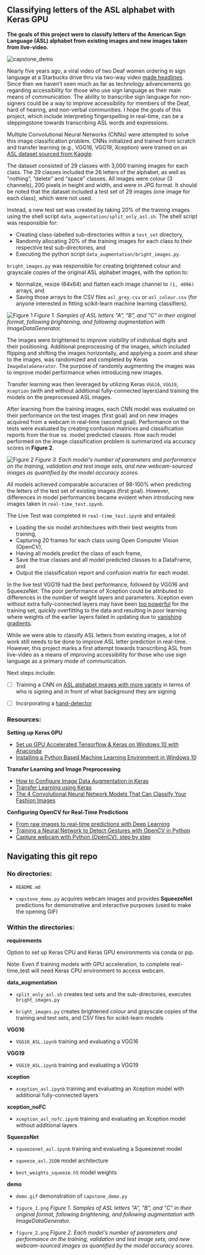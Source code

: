 ## Classifying letters of the ASL alphabet with Keras GPU

**The goals of this project were to classify letters of the American Sign Language (ASL) alphabet from existing images and new images taken from live-video.** 

![capstone_demo](demo/demo.gif)

Nearly five years ago, a viral video of two Deaf women ordering in sign language at a Starbucks drive thru via two-way video [made headlines](https://globalnews.ca/news/2323353/watch-woman-orders-with-sign-language-at-starbucks-drive-thru/). Since then we haven’t seen much as far as technology advancements go regarding accessibility for those who use sign language as their main means of communication. The ability to transcribe sign language for non-signers could be a way to improve accessibility for members of the Deaf, hard of hearing, and non-verbal communities. I hope the goals of this project, which include interpreting fingerspelling in real-time, can be a steppingstone towards transcribing ASL words and expressions. 

Multiple Convolutional Neural Networks (CNNs) were attempted to solve this image classification problem. CNNs initialized and trained from scratch and transfer learning (e.g., VGG16, VGG19, Xception) were trained on an [ASL dataset sourced from Kaggle](https://www.kaggle.com/grassknoted/asl-alphabet).

The dataset consisted of 29 classes with 3,000 training images for each class. The 29 classes included the 26 letters of the alphabet, as well as “nothing”, “delete” and “space” classes. All images were colour (3 channels), 200 pixels in height and width, and were in JPG format. It should be noted that the dataset included a test set of 29 images (one image for each class), which were not used. 

Instead, a new test set was created by taking 20% of the training images using the shell script `data_augmentation/split_only_asl.sh`. The shell script was responsible for: 
- Creating class-labelled sub-directories within a `test_set` directory,  
- Randomly allocating 20% of the training images for each class to their respective test sub-directories, and
- Executing the python script `data_augmentation/bright_images.py`. 

`bright_images.py` was responsible for creating brightened colour and grayscale copies of the original ASL alphabet images, with the option to:
- Normalize, resize (64x64) and flatten each image channel to `(1, 4096)` arrays, and
- Saving those arrays to the CSV files `asl_grey.csv` or `asl_colour.csv` (for anyone interested in fitting scikit-learn machine learning classifiers).

![Figure 1](demo/figure_1.png)
*Figure 1. Samples of ASL letters "A", "B", and "C" in their original format, following brightening, and following augmentation with ImageDataGenerator.* 

The images were brightened to improve visibility of individual digits and their positioning. Additional preprocessing of the images, which included flipping and shifting the images horizontally, and applying a zoom and shear to the images, was randomized and completed by Keras `ImageDataGenerator`. The purpose of randomly augmenting the images was to improve model performance when introducing new images.

Transfer learning was then leveraged by utilizing Keras `VGG16`, `VGG19`, `Xception` (with and without additional fully-connected layers)and training the models on the preprocessed ASL images.

After learning from the training images, each CNN model was evaluated on their performance on the test images (first goal) and on new images acquired from a webcam in real-time (second goal). Performance on the tests were evaluated by creating confusion matrices and classification reports from the true vs. model predicted classes. How each model performed on the image classification problem is summarized via accuracy scores in **Figure 2**.

![Figure 2](demo/figure_2.png)
*Figure 3. Each model's number of parameters and performance on the training, validation and test image sets, and new webcam-sourced images as quantified by the model accuracy scores.* 

All models achieved comparable accuracies of 98-100% when predicting the letters of the test set of existing images (first goal). However, differences in model performances became evident when introducing new images taken in `real-time_test.ipynb`.

The Live Test was completed in `real-time_test.ipynb` and entailed:
- Loading the six model architectures with their best weights from training,  
- Capturing 20 frames for each class using Open Computer Vision (OpenCV),
- Having all models predict the class of each frame,
- Save the true classes and all model predicted classes to a DataFrame, and
- Output the classification report and confusion matrix for each model. 

In the live test VGG19 had the best performance, followed by VGG16 and SqueezeNet. The poor performance of Xception could be attributed to differences in the number of weight layers and parameters. Xception even without extra fully-connected layers may have been [too powerful](https://towardsdatascience.com/an-intuitive-guide-to-deep-network-architectures-65fdc477db41) for the training set, quickly overfitting to the data and resulting in poor learning where weights of the earlier layers failed in updating due to [vanishing gradients](https://www.quora.com/Is-it-possible-for-a-neural-network-to-be-too-deep).

While we were able to classify ASL letters from existing images, a lot of work still needs to be done to improve ASL letter prediction in real-time. However, this project marks a first attempt towards transcribing ASL from live-video as a means of improving accessibility for those who use sign language as a primary mode of communication. 

Next steps include:
- [ ] Training a CNN on [ASL alphabet images with more variety](https://www.kaggle.com/kuzivakwashe/significant-asl-sign-language-alphabet-dataset) in terms of who is signing and in front of what background they are signing

- [ ] Incorporating a [hand-detector](https://medium.com/@victor.dibia/how-to-build-a-real-time-hand-detector-using-neural-networks-ssd-on-tensorflow-d6bac0e4b2ce)


### Resources:
**Setting up Keras GPU**
- [Set up GPU Accelerated Tensorflow & Keras on Windows 10 with Anaconda](https://medium.com/@ab9.bhatia/set-up-gpu-accelerated-tensorflow-keras-on-windows-10-with-anaconda-e71bfa9506d1)
- [Installing a Python Based Machine Learning Environment in Windows 10](https://towardsdatascience.com/installing-keras-tensorflow-using-anaconda-for-machine-learning-44ab28ff39cb)

**Transfer Learning and Image Preprocessing**
- [How to Configure Image Data Augmentation in Keras](https://machinelearningmastery.com/how-to-configure-image-data-augmentation-when-training-deep-learning-neural-networks/)
- [Transfer Learning using Keras](https://medium.com/@14prakash/transfer-learning-using-keras-d804b2e04ef8)
- [The 4 Convolutional Neural Network Models That Can Classify Your Fashion Images](https://towardsdatascience.com/the-4-convolutional-neural-network-models-that-can-classify-your-fashion-images-9fe7f3e5399d)

**Configuring OpenCV for Real-Time Predictions**
- [From raw images to real-time predictions with Deep Learning](https://towardsdatascience.com/from-raw-images-to-real-time-predictions-with-deep-learning-ddbbda1be0e4)
- [Training a Neural Network to Detect Gestures with OpenCV in Python](https://towardsdatascience.com/training-a-neural-network-to-detect-gestures-with-opencv-in-python-e09b0a12bdf1)
- [Capture webcam with Python (OpenCV): step by step](https://www.youtube.com/watch?v=1XTqE7LFQjI)



## Navigating this git repo 

### No directories:

- `README.md` 

- `capstone_demo.py` acquires webcam images and provides **SqueezeNet** predictions for demonstrative and interactive purposes (used to make the opening GIF)


### Within the directories:

**requirements**

Option to set up Keras CPU and Keras GPU environments via conda or pip. 

Note: Even if training models with GPU acceleration, to complete real-time_test will need Keras CPU environment to access webcam. 

**data_augmentation** 

- `split_only_asl.sh` creates test sets and the sub-directories, executes `bright_images.py`

- `bright_images.py` creates brightened colour and grayscale copies of the training and test sets, and CSV files for scikit-learn models


**VGG16**

- `VGG16_ASL.ipynb` training and evaluating a VGG16


**VGG19**

- `VGG19_ASL.ipynb` training and evaluating a VGG19


**xception**

- `xception_asl.ipynb` training and evaluating an Xception model with additional fully-connected layers


**xception_noFC**

- `xception_asl_nofc.ipynb` training and evaluating an Xception model without additional layers


**SqueezeNet**

- `squeezenet_asl.ipynb` training and evaluating a Squeezenet model

- `squeeze_asl.JSON` model architecture

- `best_weights_squeeze.h5` model weights


**demo**

- `demo.gif` demonstration of `capstone_demo.py`

- `figure_1.png` *Figure 1. Samples of ASL letters "A", "B", and "C" in their original format, following brightening, and following augmentation with ImageDataGenerator.* 

- `figure_2.png` *Figure 2. Each model's number of parameters and performance on the training, validation and test image sets, and new webcam-sourced images as quantified by the model accuracy scores.* 